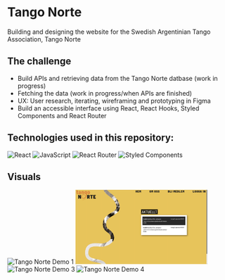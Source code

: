 # Tango Norte

Building and designing the website for the Swedish Argentinian Tango Association, Tango Norte

## The challenge

- Build APIs and retrieving data from the Tango Norte datbase (work in progress)
- Fetching the data (work in progress/when APIs are finished)
- UX: User research, iterating, wireframing and prototyping in Figma
- Build an accessible interface using React, React Hooks, Styled Components and React Router

## Technologies used in this repository:
![React](https://img.shields.io/badge/react-%2320232a.svg?style=for-the-badge&logo=react&logoColor=%2361DAFB)
![JavaScript](https://img.shields.io/badge/javascript-%23323330.svg?style=for-the-badge&logo=javascript&logoColor=%23F7DF1E)
![React Router](https://img.shields.io/badge/React_Router-CA4245?style=for-the-badge&logo=react-router&logoColor=white)
![Styled Components](https://img.shields.io/badge/styled--components-DB7093?style=for-the-badge&logo=styled-components&logoColor=white)

## Visuals

<img width="300" alt="Tango Norte Demo 1" src="./public/images/tango-norte-demo.png">
<img width="300" alt="Tango Norte Demo 2" src="./public/images/tango-norte-demo2.png">
<img width="300" alt="Tango Norte Demo 3" src="./public/images/tango-norte-demo3.png">
<img width="300" alt="Tango Norte Demo 4" src="./public/images/tango-norte-demo4.png">